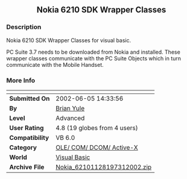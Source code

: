 ﻿<div align="center">

## Nokia 6210 SDK Wrapper Classes


</div>

### Description

Nokia 6210 SDK Wrapper Classes for visual basic.

PC Suite 3.7 needs to be downloaded from Nokia and installed. These wrapper classes communicate with the PC Suite Objects which in turn communicate with the Mobile Handset.
 
### More Info
 


<span>             |<span>
---                |---
**Submitted On**   |2002-06-05 14:33:56
**By**             |[Brian Yule](https://github.com/Planet-Source-Code/PSCIndex/blob/master/ByAuthor/brian-yule.md)
**Level**          |Advanced
**User Rating**    |4.8 (19 globes from 4 users)
**Compatibility**  |VB 6\.0
**Category**       |[OLE/ COM/ DCOM/ Active\-X](https://github.com/Planet-Source-Code/PSCIndex/blob/master/ByCategory/ole-com-dcom-active-x__1-29.md)
**World**          |[Visual Basic](https://github.com/Planet-Source-Code/PSCIndex/blob/master/ByWorld/visual-basic.md)
**Archive File**   |[Nokia\_62101128197312002\.zip](https://github.com/Planet-Source-Code/brian-yule-nokia-6210-sdk-wrapper-classes__1-37440/archive/master.zip)








